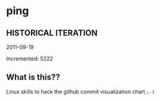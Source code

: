 # ping

## HISTORICAL ITERATION
2011-09-19

Incremented: 5222

## What is this?? 
Linux skills to hack the github commit visualization chart `;-)`

